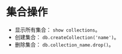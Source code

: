 # 集合操作

- 显示所有集合：
  `show collections`。
- 创建集合：
  `db.createCollection('name')`。
- 删除集合：
  `db.collection_name.drop()`。
